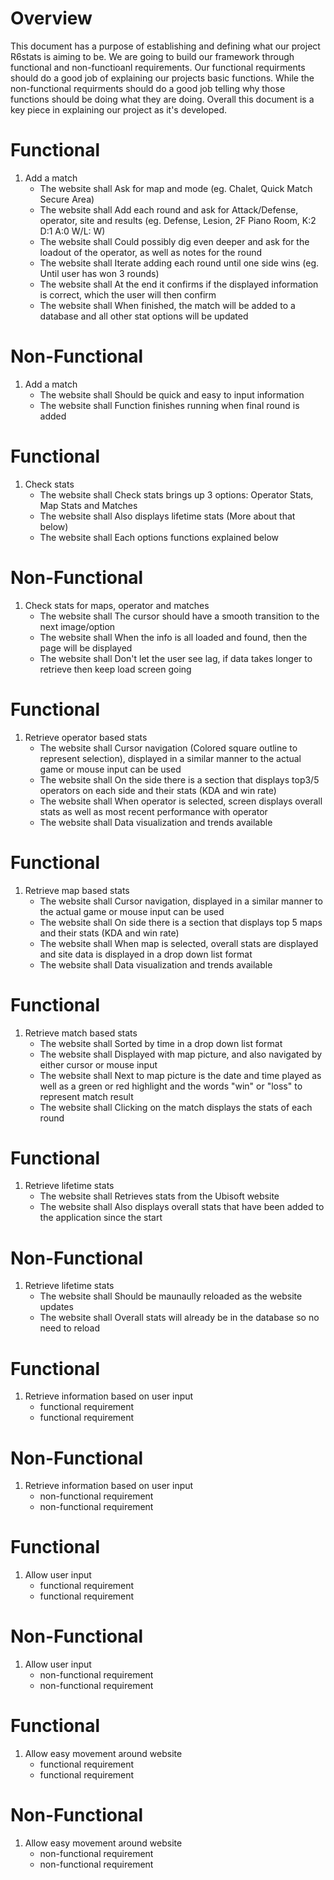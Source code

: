 # Overview
This document has a purpose of establishing and defining what our project R6stats is aiming to be. We are going to build our framework through functional and non-functioanl requirements. Our functional requirments should do a good job of explaining our projects basic functions. While the non-functional requirments should do a good job telling why those functions should be doing what they are doing. Overall this document is a key piece in explaining our project as it's developed.


# Functional 

1. Add a match
   * The website shall Ask for map and mode (eg. Chalet, Quick Match Secure Area)
   * The website shall Add each round and ask for Attack/Defense, operator, site and results (eg. Defense, Lesion, 2F Piano Room, K:2 D:1 A:0 W/L: W)
   * The website shall Could possibly dig even deeper and ask for the loadout of the operator, as well as notes for the round
   * The website shall Iterate adding each round until one side wins (eg. Until user has won 3 rounds)
   * The website shall At the end it confirms if the displayed information is correct, which the user will then confirm
   * The website shall When finished, the match will be added to a database and all other stat options will be updated


# Non-Functional

1. Add a match
   * The website shall Should be quick and easy to input information
   * The website shall Function finishes running when final round is added

# Functional 

1. Check stats
   * The website shall Check stats brings up 3 options: Operator Stats, Map Stats and Matches
   * The website shall Also displays lifetime stats (More about that below)
   * The website shall Each options functions explained below

# Non-Functional

1. Check stats for maps, operator and matches
   * The website shall The cursor should have a smooth transition to the next image/option
   * The website shall When the info is all loaded and found, then the page will be displayed
   * The website shall Don't let the user see lag, if data takes longer to retrieve then keep load screen going

# Functional 

1. Retrieve operator based stats
   * The website shall Cursor navigation (Colored square outline to represent selection), displayed in a similar manner to the actual game or mouse input can be used
   * The website shall On the side there is a section that displays top3/5 operators on each side and their stats (KDA and win rate)
   * The website shall When operator is selected, screen displays overall stats as well as most recent performance with operator
   * The website shall Data visualization and trends available

  # Functional 

1. Retrieve map based stats
   * The website shall Cursor navigation, displayed in a similar manner to the actual game or mouse input can be used
   * The website shall On side there is a section that displays top 5 maps and their stats (KDA and win rate)
   * The website shall When map is selected, overall stats are displayed and site data is displayed in a drop down list format
   * The website shall Data visualization and trends available


# Functional

1. Retrieve match based stats
   * The website shall Sorted by time in a drop down list format
   * The website shall Displayed with map picture, and also navigated by either cursor or mouse input
   * The website shall Next to map picture is the date and time played as well as a green or red highlight and the words "win" or "loss" to represent match result
   * The website shall Clicking on the match displays the stats of each round


# Functional 

1. Retrieve lifetime stats
   * The website shall Retrieves stats from the Ubisoft website
   * The website shall Also displays overall stats that have been added to the application since the start


# Non-Functional

1. Retrieve lifetime stats
   * The website shall Should be maunaully reloaded as the website updates
   * The website shall Overall stats will already be in the database so no need to reload


# Functional 

1. Retrieve information based on user input
   * functional requirement
   * functional requirement


# Non-Functional

1. Retrieve information based on user input
   * non-functional requirement
   * non-functional requirement

# Functional 

1. Allow user input
   * functional requirement
   * functional requirement


# Non-Functional

1. Allow user input
   * non-functional requirement
   * non-functional requirement


# Functional 

1. Allow easy movement around website
   * functional requirement
   * functional requirement


# Non-Functional

1. Allow easy movement around website
   * non-functional requirement
   * non-functional requirement 

